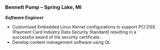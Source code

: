 ### **Bennett Pump – Spring Lake, MI**

***Software Engineer***
- Customized Embedded Linux Kernel configurations to support PCI DSS (Payment Card Industry Data Security Standard) resulting in a successful award of the security certificate.
- Develop content management software using Qt.
